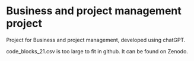 # Business and project management project
Project for Business and project management, developed using chatGPT. 

code_blocks_21.csv is too large to fit in github. It can be found on Zenodo. 
